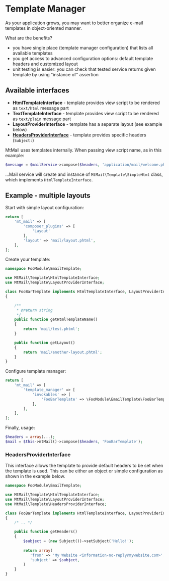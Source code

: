 Template Manager
================

As your application grows, you may want to better organize e-mail templates in object-oriented manner.

What are the benefits?

* you have single place (template manager configuration) that lists all available templates
* you get access to advanced configuration options: default template headers and customized layout
* unit testing is easier: you can check that tested service returns given template by using "instance of" assertion

Available interfaces
--------------------

* **HtmlTemplateInterface** - template provides view script to be rendered as `text/html` message part
* **TextTemplateInterface** - template provides view script to be rendered as `text/plain` message part
* **LayoutProviderInterface** - template has a separate layout (see example below)
* [**HeadersProviderInterface**](#HeadersProviderInterface) - template provides specific headers (`Subject:`)

MtMail uses templates internally. When passing view script name, as in this example:

```php
$message = $mailService->compose($headers, 'application/mail/welcome.phtml');
```

...Mail service will create and instance of `MtMail\Template\SimpleHtml` class, which implements `HtmlTemplateInterface`.

Example - multiple layouts
--------------------------

Start with simple layout configuration:

```php
return [
    'mt_mail' => [
        'composer_plugins' => [
            'Layout'
        ],
        'layout' => 'mail/layout.phtml',
    ],
];
```

Create your template:

```php
namespace FooModule\EmailTemplate;

use MtMail\Template\HtmlTemplateInterface;
use MtMail\Template\LayoutProviderInterface;

class FooBarTemplate implements HtmlTemplateInterface, LayoutProviderInterface
{

    /**
     * @return string
     */
    public function getHtmlTemplateName()
    {
        return 'mail/test.phtml';
    }

    public function getLayout()
    {
        return 'mail/another-layout.phtml';
    }
}
```

Configure template manager:

```php
return [
    'mt_mail' => [
        'template_manager' => [
            'invokables' => [
                'FooBarTemplate' => \FooModule\EmailTemplate\FooBarTemplate::class,
            ],
        ],
    ],
];
```

Finally, usage:

```php
$headers = array(...);
$mail = $this->mtMail()->compose($headers, 'FooBarTemplate');
```

### HeadersProviderInterface
 
This interface allows the template to provide default headers to be set when the template is used. This can be either an
object or simple configuration as shown in the example below.

```php
namespace FooModule\EmailTemplate;

use MtMail\Template\HtmlTemplateInterface;
use MtMail\Template\LayoutProviderInterface;
use MtMail\Template\HeadersProviderInterface;

class FooBarTemplate implements HtmlTemplateInterface, LayoutProviderInterface, HeadersProviderInterface
{
    /* .. */

    public function getHeaders()
    {
        $subject = (new Subject())->setSubject('Hello!');
        
        return array(
           'from' => 'My Website <information-no-reply@mywebsite.com>',
           'subject' => $subject,
        )
    }
}
```
